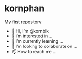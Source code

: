# kornphan
My first repository
- 👋 Hi, I’m @kornbik
- 👀 I’m interested in ...
- 🌱 I’m currently learning ...
- 💞️ I’m looking to collaborate on ...
- 📫 How to reach me ...

<!---
kornbik/kornbik is a ✨ special ✨ repository because its `README.md` (this file) appears on your GitHub profile.
You can click the Preview link to take a look at your changes.
--->
